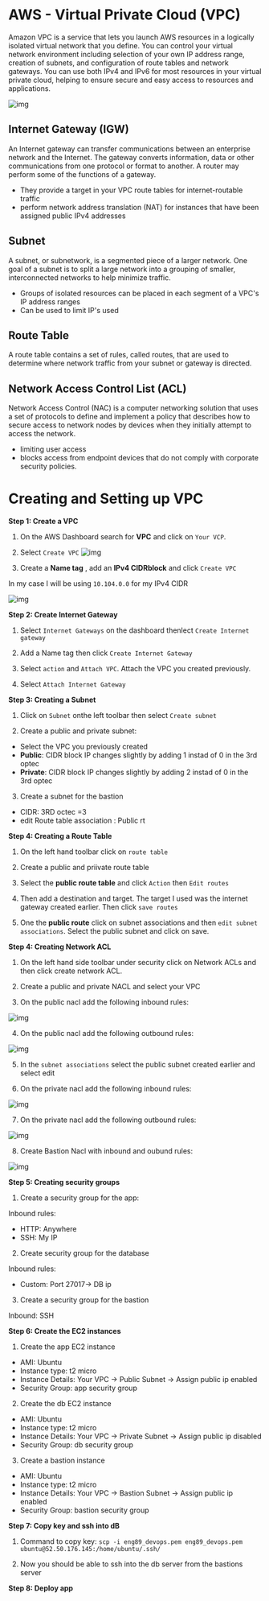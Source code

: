 # AWS - Virtual Private Cloud (VPC)
Amazon VPC is a service that lets you launch AWS resources in a logically isolated virtual network that you define. You can control your virtual network environment including selection of your own IP address range, creation of subnets, and configuration of route tables and network gateways. You can use both IPv4 and IPv6 for most resources in your virtual private cloud, helping to ensure secure and easy access to resources and applications.

![img](img/Hnet-image.gif)

## Internet Gateway (IGW)
An Internet gateway can transfer communications between an enterprise network and the Internet. The gateway converts information, data or other communications from one protocol or format to another. A router may perform some of the functions of a gateway.

- They provide a target in your VPC route tables for internet-routable traffic
- perform network address translation (NAT) for instances that have been assigned public IPv4 addresses

## Subnet 
A subnet, or subnetwork, is a segmented piece of a larger network. One goal of a subnet is to split a large network into a grouping of smaller, interconnected networks to help minimize traffic.

- Groups of isolated resources can be placed in each segment of a VPC's IP address ranges
- Can be used to limit IP's used

## Route Table 
A route table contains a set of rules, called routes, that are used to determine where network traffic from your subnet or gateway is directed. 

## Network Access Control List (ACL) 
Network Access Control (NAC) is a computer networking solution that uses a set of protocols to define and implement a policy that describes how to secure access to network nodes by devices when they initially attempt to access the network.

- limiting user access
- blocks access from endpoint devices that do not comply with corporate security policies.

# Creating and Setting up VPC 

**Step 1: Create a VPC**
1. On the AWS Dashboard search for **VPC** and click on `Your VCP`.

2. Select `Create VPC`
![img](img/Create_VPC.png)



3. Create a **Name tag** , add an **IPv4 CIDRblock** and click `Create VPC`

In my case I will be using `10.104.0.0` for my IPv4 CIDR

![img](img/VPC_Settings.png)

**Step 2: Create Internet Gateway**
1.  Select `Internet Gateways` on the dashboard thenlect `Create Internet gateway` 

2. Add a Name tag then click `Create Internet Gateway` 

3. Select `action` and `Attach VPC`. Attach the VPC you created previously.

4. Select `Attach Internet Gateway`

**Step 3: Creating a Subnet**

1. Click on `Subnet` onthe left toolbar then select `Create subnet` 

2. Create a public and private subnet:

- Select the VPC you previously created 
- **Public**: CIDR block IP changes slightly by adding 1 instad of 0 in the 3rd optec
- **Private**: CIDR block IP changes slightly by adding 2 instad of 0 in the 3rd optec

3. Create a subnet for the bastion 

- CIDR: 3RD  octec =3
- edit Route table association : Public rt

**Step 4: Creating a Route Table**

1. On the left hand toolbar click on `route table`

2. Create a public and priivate route table 

3. Select the **public route table** and click `Action` then `Edit routes`

4. Then add a destination and target. The target I used was the internet gateway created earlier. Then click `save routes`

5. One the **public route** click on subnet associations and then `edit subnet associations`. Select the public subnet and click on save.

**Step 4: Creating Network ACL**

1. On the left hand side toolbar under security click on Network ACLs and then click create network ACL.

2. Create a public and private NACL and select your VPC 

3. On the public nacl add the following inbound rules:

![img](img/Nacl_inbound_rules_public.png)

4. On the public nacl add the following outbound rules:

![img](img/nacl_outbound_rules_public.png)

5.  In the `subnet associations` select the public subnet created earlier and select edit

6. On the private nacl add the following inbound rules:

![img](img/nacl_private_inbound.png)

7. On the private nacl add the following outbound rules:

![img](img/nacl_private_outbound.png)

8. Create Bastion Nacl with inbound and oubund rules:

![img](img/nacl_bastion_rules.png)

**Step 5: Creating security groups**

1. Create a security group for the app:

Inbound rules:
- HTTP: Anywhere
- SSH: My IP

2. Create security group for the database

Inbound rules:

- Custom: Port 27017-> DB ip

3. Create a security group for the bastion

Inbound: SSH 



**Step 6: Create the EC2 instances**

1. Create the app EC2 instance

- AMI: Ubuntu
- Instance type: t2 micro
- Instance Details: Your VPC -> Public Subnet -> Assign public ip enabled
- Security Group: app security group

2. Create the db EC2 instance

- AMI: Ubuntu
- Instance type: t2 micro
- Instance Details: Your VPC -> Private Subnet -> Assign public ip disabled
- Security Group: db security group

3. Create a bastion instance

- AMI: Ubuntu
- Instance type: t2 micro
- Instance Details: Your VPC -> Bastion Subnet -> Assign public ip enabled
- Security Group: bastion security group

**Step 7: Copy key and ssh into dB**

1. Command to copy key:
`scp -i eng89_devops.pem eng89_devops.pem ubuntu@52.50.176.145:/home/ubuntu/.ssh/ `

2. Now you should be able to ssh into the db server from the bastions server 

**Step 8: Deploy app**
